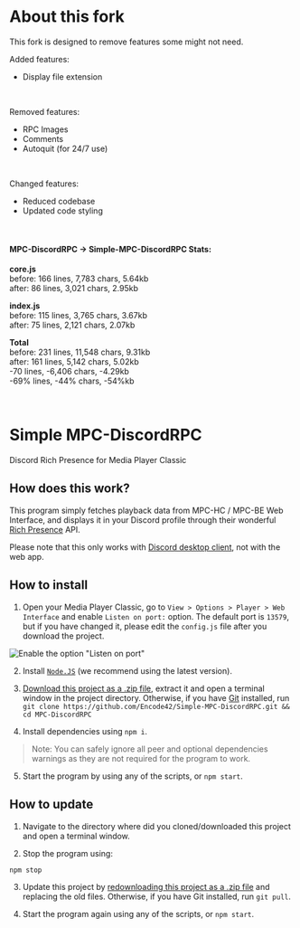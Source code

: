 # About this fork
This fork is designed to remove features some might not need.  

Added features:
- Display file extension
<br/>

Removed features:
- RPC Images
- Comments
- Autoquit (for 24/7 use)
<br/>

Changed features:
- Reduced codebase
- Updated code styling
<br/>

#### MPC-DiscordRPC -> Simple-MPC-DiscordRPC Stats:  
**core.js**  
before: 166 lines, 7,783 chars, 5.64kb  
after: 86 lines, 3,021 chars, 2.95kb  

**index.js**  
before: 115 lines, 3,765 chars, 3.67kb  
after: 75 lines, 2,121 chars, 2.07kb  

**Total**  
before: 231 lines, 11,548 chars, 9.31kb  
after: 161 lines, 5,142 chars, 5.02kb  
-70 lines, -6,406 chars, -4.29kb  
-69% lines, -44% chars, -54%kb  

<br/>

# Simple MPC-DiscordRPC
Discord Rich Presence for Media Player Classic

## How does this work?
This program simply fetches playback data from MPC-HC / MPC-BE Web Interface, and displays it in your Discord profile through their wonderful [Rich Presence](https://discordapp.com/rich-presence) API.

Please note that this only works with [Discord desktop client](https://discordapp.com/download), not with the web app.

## How to install
1. Open your Media Player Classic, go to `View > Options > Player > Web Interface` and enable `Listen on port:` option. The default port is `13579`, but if you have changed it, please edit the `config.js` file after you download the project.

![Enable the option "Listen on port"](https://cdn.discordapp.com/attachments/416273308540207116/428748994307424256/unknown.png)

2. Install [`Node.JS`](https://nodejs.org/en/download/current/) (we recommend using the latest version).

3. [Download this project as a .zip file](https://github.com/angeloanan/MPC-DiscordRPC/archive/master.zip), extract it and open a terminal window in the project directory. Otherwise, if you have [Git](https://git-scm.com/) installed, run `git clone https://github.com/Encode42/Simple-MPC-DiscordRPC.git && cd MPC-DiscordRPC`

4. Install dependencies using `npm i`.

> Note: You can safely ignore all peer and optional dependencies warnings as they are not required for the program to work.

5. Start the program by using any of the scripts, or `npm start`.

## How to update

1. Navigate to the directory where did you cloned/downloaded this project and open a terminal window.

2. Stop the program using:

```sh
npm stop
```

3. Update this project by [redownloading this project as a .zip file](https://github.com/Encode42/Simple-MPC-DiscordRPC/archive/master.zip) and replacing the old files. Otherwise, if you have Git installed, run `git pull`.

4. Start the program again using any of the scripts, or `npm start`.
